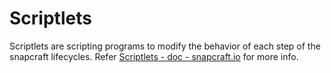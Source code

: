 # Scriptlets

Scriptlets are scripting programs to modify the behavior of each step of the snapcraft lifecycles.  Refer [Scriptlets - doc - snapcraft.io](https://forum.snapcraft.io/t/scriptlets/4892) for more info.

